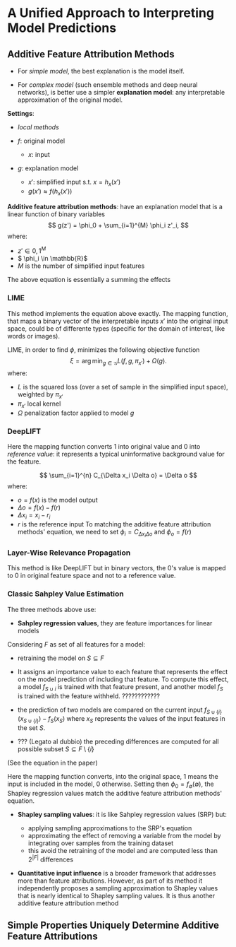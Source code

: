# A Unified Approach to Interpreting Model Predictions

## Additive Feature Attribution Methods

- For *simple model*, the best explanation is the model itself.

- For *complex model* (such ensemble methods and deep neural networks), is better use a simpler **explanation model**: any interpretable approximation of the original model.

**Settings**:

- *local methods*

- $f$: original model
    * $x$: input
- $g$: explanation model
     * $x'$: simplified input s.t. $x = h_x(x')$
     * $g(x') \approx f(h_x(x'))$

**Additive feature attribution methods**: have an explanation model that is a linear function of binary variables
$$
g(z') = \phi_0 + \sum_{i=1}^{M} \phi_i z'_i,
$$
where:
- $z' \in {0,1}^M$
- $ \phi_i \in \mathbb{R}$
- $M$ is the number of simplified input features

The above equation is essentially a summing the effects

### LIME

This method implements the equation above exactly. The mapping function, that maps a binary vector of the interpretable inputs $x'$ into the original input space, could be of differente types (specific for the domain of interest, like words or images).

LIME, in order to find $\phi$, minimizes the following objective function
$$
\xi = \arg \min_{g \in \mathcal{G}} L(f, g, \pi_{x'}) + \Omega(g).
$$
where:
- $L$ is the squared loss (over a set of sample in the simplified input space), weighted by $\pi_{x'}$
- $\pi_{x'}$ local kernel
- $\Omega$ penalization factor applied to model $g$

### DeepLIFT

Here the mapping function converts 1 into original value and 0 into *reference value*: it represents a typical uninformative background value for the feature.

$$
\sum_{i=1}^{n} C_{\Delta x_i \Delta o} = \Delta o
$$
where:
- $o = f(x)$ is the model output
- $\Delta o = f(x) - f(r)$
- $\Delta x_i = x_i - r_i$
- $r$ is the reference input
To matching the additive feature attribution methods' equation, we need to set $\phi_i = C_{\Delta x_i \Delta o}$ and $\phi_o = f(r)$

### Layer-Wise Relevance Propagation

This method is like DeepLIFT but in binary vectors, the 0's value is mapped to 0 in original feature space and not to a reference value.

### Classic Sahpley Value Estimation

The three methods above use:
- **Sahpley regression values**, they are feature importances for linear models

Considering $F$ as set of all features for a model:
- retraining the model on $S \subseteq F$

<!-- DUBBIO -->
- It assigns an importance value to each feature that represents the effect on the model
prediction of including that feature. To compute this effect, a model $f_{S∪{i}}$ is trained with that feature
present, and another model $f_S$ is trained with the feature withheld. ????????????

- the prediction of two models are compared on the current input $f_{S\cup\{i\}}(x_{S\cup\{i\}}) - f_S(x_S)$ where $x_S$ represents the values of the input features in the set $S$.

- ??? (Legato al dubbio) the preceding differences are computed for all possible subset $S \subseteq F \setminus \{i\}$

(See the equation in the paper)

Here the mapping function converts, into the original space, 1 means the input is included in the model, 0 otherwise. Setting then $\phi_0 = f_{\emptyset}(\emptyset)$, the Shapley regression values match the additive feature attribution methods' equation.

- **Shapley sampling values**: it is like Sahpley regression values (SRP) but:
    * applying sampling approximations to the SRP's equation
    * approximating the effect of removing a variable from the model by integrating over samples from the training dataset
    * this avoid the retraining of the model and are computed less than $2^{|F|}$ differences

- **Quantitative input influence** is a broader framework that addresses more than feature attributions.
However, as part of its method it independently proposes a sampling approximation to Shapley values
that is nearly identical to Shapley sampling values. It is thus another additive feature attribution
method

## Simple Properties Uniquely Determine Additive Feature Attributions